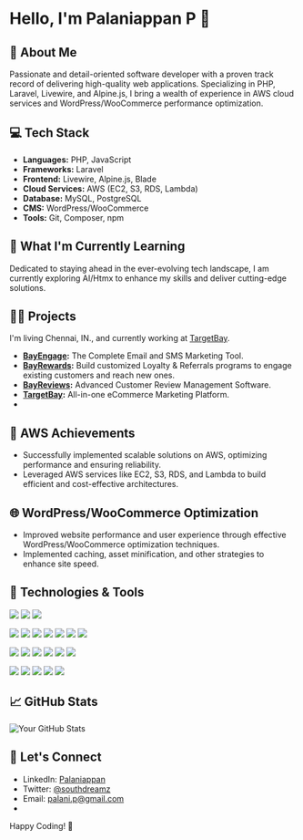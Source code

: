 # Hello, I'm Palaniappan P 👋

## 🚀 About Me

Passionate and detail-oriented software developer with a proven track record of delivering high-quality web applications. Specializing in PHP, Laravel, Livewire, and Alpine.js, I bring a wealth of experience in AWS cloud services and WordPress/WooCommerce performance optimization.

## 💻 Tech Stack

- **Languages:** PHP, JavaScript
- **Frameworks:** Laravel
- **Frontend:** Livewire, Alpine.js, Blade
- **Cloud Services:** AWS (EC2, S3, RDS, Lambda)
- **Database:** MySQL, PostgreSQL
- **CMS:** WordPress/WooCommerce
- **Tools:** Git, Composer, npm

## 🌱 What I'm Currently Learning

Dedicated to staying ahead in the ever-evolving tech landscape, I am currently exploring AI/Htmx to enhance my skills and deliver cutting-edge solutions.

## 👨‍💻 Projects

I'm living Chennai, IN., and currently working at [TargetBay](https://targetbay.com/).

- **[BayEngage](https://app.bayengage.com/):** The Complete Email and SMS Marketing Tool.
- **[BayRewards](https://bayrewards.io/):** Build customized Loyalty & Referrals programs to engage existing customers and reach new ones.
- **[BayReviews](https://app.targetbay.com/):** Advanced Customer Review Management Software.
- **[TargetBay](https://targetbay.com/):** All-in-one eCommerce Marketing Platform.
- 
## 🚀 AWS Achievements

- Successfully implemented scalable solutions on AWS, optimizing performance and ensuring reliability.
- Leveraged AWS services like EC2, S3, RDS, and Lambda to build efficient and cost-effective architectures.

## 🌐 WordPress/WooCommerce Optimization

- Improved website performance and user experience through effective WordPress/WooCommerce optimization techniques.
- Implemented caching, asset minification, and other strategies to enhance site speed.

## 🔧 Technologies & Tools

![](https://img.shields.io/badge/OS-Linux-informational?style=flat&logo=linux&logoColor=white&labelColor=2f2625)
![](https://img.shields.io/badge/Editor-VSCode-informational?style=flat&logo=visual-studio-code&logoColor=white&labelColor=2f2625)
![](https://img.shields.io/badge/Shell-Bash-informational?style=flat&logo=gnu-bash&logoColor=white&labelColor=2f2625)

![](https://img.shields.io/badge/Code-PHP-informational?style=flat&logo=php&logoColor=white&labelColor=2f2625)
![](https://img.shields.io/badge/Code-JavaScript-informational?style=flat&logo=javascript&logoColor=white&labelColor=2f2625)
![](https://img.shields.io/badge/Code-NodeJs-informational?style=flat&logo=nodejs&logoColor=white&labelColor=2f2625)
![](https://img.shields.io/badge/Code-JavaScript-informational?style=flat&logo=javascript&logoColor=white&labelColor=2f2625)
![](https://img.shields.io/badge/Code-Laravel-informational?style=flat&logo=laravel&logoColor=white&labelColor=2f2625)
![](https://img.shields.io/badge/Code-Livewire-informational?style=flat&logo=livewire&logoColor=white&labelColor=2f2625)
![](https://img.shields.io/badge/Code-ReactJs-informational?style=flat&logo=reactjs&logoColor=white&labelColor=2f2625)

![](https://img.shields.io/badge/Tools-Git-informational?style=flat&logo=git&logoColor=white&labelColor=2f2625)
![](https://img.shields.io/badge/Tools-Vagrant-informational?style=flat&logo=vagrant&logoColor=white&labelColor=2f2625)
![](https://img.shields.io/badge/Tools-Docker-informational?style=flat&logo=docker&logoColor=white&labelColor=2f2625)
![](https://img.shields.io/badge/Tools-Kubernetes-informational?style=flat&logo=kubernetes&logoColor=white&labelColor=2f2625)
![](https://img.shields.io/badge/Tools-Terraform-informational?style=flat&logo=terraform&logoColor=white&labelColor=2f2625)
![](https://img.shields.io/badge/Tools-Microsoft_Terminal-informational?style=flat&logo=microsoftterminal&logoColor=white&labelColor=2f2625)

![](https://img.shields.io/badge/Cloud-AWS-informational?style=flat&logo=amazon-aws&logoColor=white&labelColor=2f2625)
![](https://img.shields.io/badge/Cloud-GCP-informational?style=flat&logo=google-cloud&logoColor=white&labelColor=2f2625)
![](https://img.shields.io/badge/Cloud-Azure-informational?style=flat&logo=microsoft-azure&logoColor=white&labelColor=2f2625)
![](https://img.shields.io/badge/Cloud-Linode-informational?style=flat&logo=linode&logoColor=white&labelColor=2f2625)
![](https://img.shields.io/badge/Cloud-Digital_Ocean-informational?style=flat&logo=digitalocean&logoColor=white&labelColor=2f2625)

## 📈 GitHub Stats

![Your GitHub Stats](https://github-readme-stats.vercel.app/api?username=palpalani&show_icons=true&hide_border=true)

## 🤝 Let's Connect

- LinkedIn: [Palaniappan](https://www.linkedin.com/in/palpalani/)
- Twitter: [@southdreamz](https://twitter.com/southdreamz)
- Email: palani.p@gmail.com
- 
Happy Coding! 🚀

<!--
**palpalani/palpalani** is a ✨ _special_ ✨ repository because its `README.md` (this file) appears on your GitHub profile.

Here are some ideas to get you started:

- 🔭 I’m currently working on ...
- 🌱 I’m currently learning ...
- 👯 I’m looking to collaborate on ...
- 🤔 I’m looking for help with ...
- 💬 Ask me about ...
- 📫 How to reach me: ...
- 😄 Pronouns: ...
- ⚡ Fun fact: ...
-->
